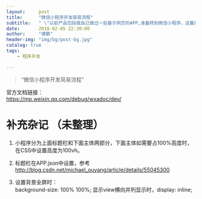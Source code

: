 ```yaml
---
layout:     post
title:      "微信小程序开发简易流程"
subtitle:   " \"以前产品包括我自己做过一些基于网页的APP,准备转到微信小程序，这篇博客用来做简要流程记录\""
date:       2018-02-05 22:30:00
author:     "德鹏"
header-img: "img/bg/post-bg.jpg"
catalog: true
tags:
    - 程序开发

---
```


> “微信小程序开发简易流程”

官方文档链接：  
https://mp.weixin.qq.com/debug/wxadoc/dev/  

# 补充杂记  （未整理）
1.	小程序分为上面标题栏和下面主体两部分，下面主体如需要占100%高度时，在CSS中设置高度为100vh。  

2.	标题栏在APP.json中设置，参考
http://blog.csdn.net/michael_ouyang/article/details/55045300  

3. 设置背景全屏时：  
 background-size: 100% 100%;
显示view横向并列显示时，display: inline;

